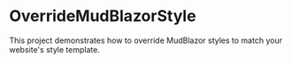 # OverrideMudBlazorStyle

This project demonstrates how to override MudBlazor styles to match your website's style template.


